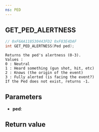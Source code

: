 ```yaml
---
ns: PED
---
```

## GET_PED_ALERTNESS

```c
// 0xF6AA118530443FD2 0xF83E4DAF
int GET_PED_ALERTNESS(Ped ped);
```

```
Returns the ped's alertness (0-3).  
Values :   
0 : Neutral  
1 : Heard something (gun shot, hit, etc)  
2 : Knows (the origin of the event)  
3 : Fully alerted (is facing the event?)  
If the Ped does not exist, returns -1.  
```

## Parameters
* **ped**: 

## Return value
